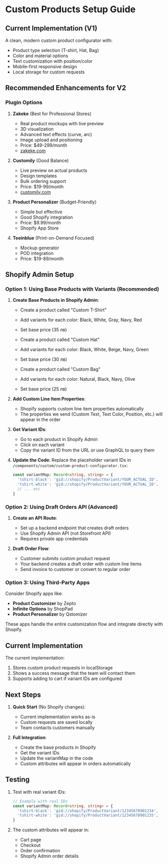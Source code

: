 # Custom Products Setup Guide

## Current Implementation (V1)
A clean, modern custom product configurator with:
- Product type selection (T-shirt, Hat, Bag)
- Color and material options
- Text customization with position/color
- Mobile-first responsive design
- Local storage for custom requests

## Recommended Enhancements for V2

### Plugin Options

1. **Zakeke** (Best for Professional Stores)
   - Real product mockups with live preview
   - 3D visualization
   - Advanced text effects (curve, arc)
   - Image upload and positioning
   - Price: $49-299/month
   - [zakeke.com](https://www.zakeke.com/)

2. **Customily** (Good Balance)
   - Live preview on actual products
   - Design templates
   - Bulk ordering support
   - Price: $19-99/month
   - [customily.com](https://customily.com/)

3. **Product Personalizer** (Budget-Friendly)
   - Simple but effective
   - Good Shopify integration
   - Price: $9.99/month
   - Shopify App Store

4. **Teeinblue** (Print-on-Demand Focused)
   - Mockup generator
   - POD integration
   - Price: $19-89/month

## Shopify Admin Setup

### Option 1: Using Base Products with Variants (Recommended)

1. **Create Base Products in Shopify Admin**:
   - Create a product called "Custom T-Shirt"
   - Add variants for each color: Black, White, Gray, Navy, Red
   - Set base price (35 лв)
   
   - Create a product called "Custom Hat"
   - Add variants for each color: Black, White, Beige, Navy, Green
   - Set base price (30 лв)
   
   - Create a product called "Custom Bag"
   - Add variants for each color: Natural, Black, Navy, Olive
   - Set base price (25 лв)

2. **Add Custom Line Item Properties**:
   - Shopify supports custom line item properties automatically
   - The properties we send (Custom Text, Text Color, Position, etc.) will appear in the order

3. **Get Variant IDs**:
   - Go to each product in Shopify Admin
   - Click on each variant
   - Copy the variant ID from the URL or use GraphQL to query them
   
4. **Update the Code**:
   Replace the placeholder variant IDs in `/components/custom/custom-product-configurator.tsx`:
   ```typescript
   const variantMap: Record<string, string> = {
     'tshirt-black': 'gid://shopify/ProductVariant/YOUR_ACTUAL_ID',
     'tshirt-white': 'gid://shopify/ProductVariant/YOUR_ACTUAL_ID',
     // ... etc
   }
   ```

### Option 2: Using Draft Orders API (Advanced)

1. **Create an API Route**:
   - Set up a backend endpoint that creates draft orders
   - Use Shopify Admin API (not Storefront API)
   - Requires private app credentials

2. **Draft Order Flow**:
   - Customer submits custom product request
   - Your backend creates a draft order with custom line items
   - Send invoice to customer or convert to regular order

### Option 3: Using Third-Party Apps

Consider Shopify apps like:
- **Product Customizer** by Zepto
- **Infinite Options** by ShopPad
- **Product Personalizer** by Qstomizer

These apps handle the entire customization flow and integrate directly with Shopify.

## Current Implementation

The current implementation:
1. Stores custom product requests in localStorage
2. Shows a success message that the team will contact them
3. Supports adding to cart if variant IDs are configured

## Next Steps

1. **Quick Start** (No Shopify changes):
   - Current implementation works as-is
   - Custom requests are saved locally
   - Team contacts customers manually

2. **Full Integration**:
   - Create the base products in Shopify
   - Get the variant IDs
   - Update the variantMap in the code
   - Custom attributes will appear in orders automatically

## Testing

1. Test with real variant IDs:
   ```typescript
   // Example with real IDs
   const variantMap: Record<string, string> = {
     'tshirt-black': 'gid://shopify/ProductVariant/12345678901234',
     'tshirt-white': 'gid://shopify/ProductVariant/12345678901235',
   }
   ```

2. The custom attributes will appear in:
   - Cart page
   - Checkout
   - Order confirmation
   - Shopify Admin order details